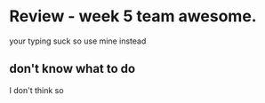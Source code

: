 # Review - week 5 team awesome.
your typing suck so use mine instead

## don't know what to do
I don't think so 